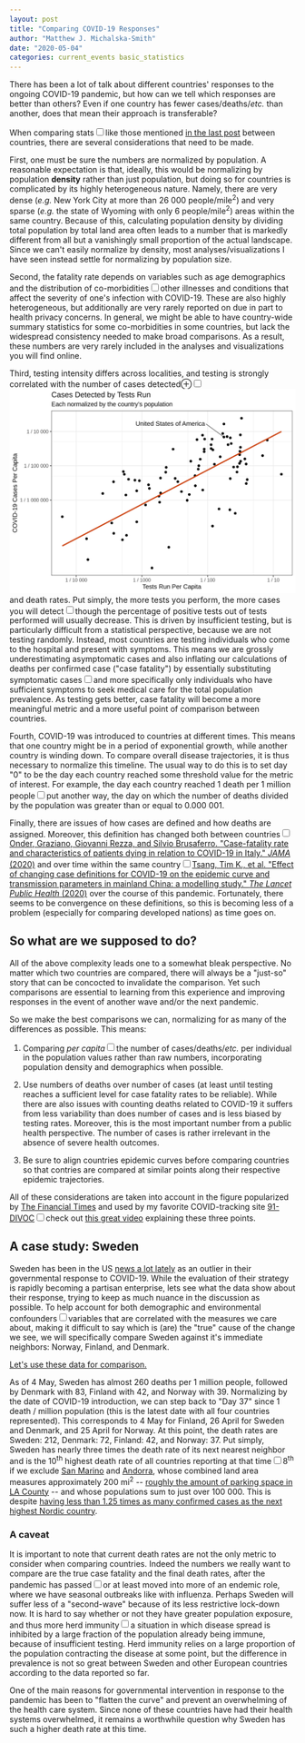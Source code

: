 ```yaml
---
layout: post
title: "Comparing COVID-19 Responses"
author: "Matthew J. Michalska-Smith"
date: "2020-05-04"
categories: current_events basic_statistics
---
```


There has been a lot of talk about different countries' responses to the ongoing COVID-19 pandemic,
but how can we tell which responses are better than others? Even if one country has fewer
cases/deaths/*etc.* than another, does that mean their approach is transferable?

<!--more-->

When comparing stats<sup><label for="lastpost" class="margin-toggle
sidenote-number"></label></sup><input type="checkbox" id="lastpost" class="margin-toggle"/><span
class="sidenote">like those mentioned [in the last post](Resources_for_Tracking_the_COVID-19_Epidemic)</span> between countries, there are several considerations that need to be made.

First, one must be sure the numbers are normalized by population. A reasonable expectation is that,
ideally, this would be normalizing by population **density** rather than just population, but doing
so for countries is complicated by its highly heterogeneous nature. Namely, there are very dense
(*e.g.* New York City at more than 26 000 people/mile<sup>2</sup>) and very sparse (*e.g.* the state
of Wyoming with only 6 people/mile<sup>2</sup>) areas within the same country. Because of this,
calculating population density by dividing total population by total land area often leads to a
number that is markedly different from all but a vanishingly small proportion of the actual
landscape. Since we can't easily normalize by density, most analyses/visualizations I have seen
instead settle for normalizing by population size.

Second, the fatality rate depends on variables such as age demographics and the distribution of
co-morbidities<sup><label for="comorb" class="margin-toggle sidenote-number"></label></sup><input
type="checkbox" id="comorb" class="margin-toggle"/><span class="sidenote">other illnesses and
conditions that affect the severity of one's infection with COVID-19</span>. These are also highly
heterogeneous, but additionally are very rarely reported on due in part to health privacy concerns.
In general, we might be able to have country-wide summary statistics for some co-morbidities in some
countries, but lack the widespread consistency needed to make broad comparisons. As a result, these
numbers are very rarely included in the analyses and visualizations you will find online.

Third, testing intensity differs across localities, and testing is strongly correlated with the
number of cases detected<label for="testfig" class="margin-toggle">&#8853;</label><input
type="checkbox" class="margin-toggle" id="testfig"/><span class="marginnote"><a
href="/Images/blog_figures/cases_by_tests.png"><img src="/Images/blog_figures/cases_by_tests.png" alt="A plot relating testing
to number of cases"/></a></span> and death rates. Put simply, the more tests you perform, the more
cases you will detect<sup><label for="testing" class="margin-toggle
sidenote-number"></label></sup><input type="checkbox" id="testing" class="margin-toggle"/><span
class="sidenote">though the percentage of positive tests out of tests performed will usually
decrease</span>. This is driven by insufficient testing, but is particularly difficult from a
statistical perspective, because we are not testing randomly. Instead, most countries are testing
individuals who come to the hospital and present with symptoms. This means we are grossly
underestimating asymptomatic cases and also inflating our calculations of deaths per confirmed case
("case fatality") by essentially substituting symptomatic cases<sup><label for="testissue"
class="margin-toggle sidenote-number"></label></sup><input type="checkbox" id="testissue"
class="margin-toggle"/><span class="sidenote">and more specifically only individuals who have
sufficient symptoms to seek medical care</span> for the total population prevalence. As testing gets
better, case fatality will become a more meaningful metric and a more useful point of comparison
between countries.

Fourth, COVID-19 was introduced to countries at different times. This means that one country might
be in a period of exponential growth, while another country is winding down. To compare overall
disease trajectories, it is thus necessary to normalize this timeline. The usual way to do this is
to set day "0" to be the day each country reached some threshold value for the metric of interest.
For example, the day each country reached 1 death per 1 million people<sup><label for="threshold"
class="margin-toggle sidenote-number"></label></sup><input type="checkbox" id="threshold"
class="margin-toggle"/><span class="sidenote">put another way, the day on which the number of deaths
divided by the population was greater than or equal to 0.000 001</span>.

Finally, there are issues of how cases are defined and how deaths are assigned. Moreover, this
definition has changed both between countries<sup><label for="casedef1" class="margin-toggle
sidenote-number"></label></sup><input type="checkbox" id="casedef1" class="margin-toggle"/><span
class="sidenote">[Onder, Graziano, Giovanni Rezza, and Silvio Brusaferro. "Case-fatality rate and
characteristics of patients dying in relation to COVID-19 in Italy." *JAMA*
(2020)](https://jamanetwork.com/journals/jama/fullarticle/2763667)</span>  and over time within the
same country<sup><label for="casedef2" class="margin-toggle sidenote-number"></label></sup><input
type="checkbox" id="casedef2" class="margin-toggle"/><span class="sidenote">[Tsang, Tim K., et al.
"Effect of changing case definitions for COVID-19 on the epidemic curve and transmission parameters
in mainland China: a modelling study." *The Lancet Public Health*
(2020)](https://www.sciencedirect.com/science/article/pii/S246826672030089X)</span> over the course
of this pandemic. Fortunately, there seems to be convergence on these definitions, so this is
becoming less of a problem (especially for comparing developed nations) as time goes on.

## So what are we supposed to do?

All of the above complexity leads one to a somewhat bleak perspective. No matter which two countries
are compared, there will always be a "just-so" story that can be concocted to invalidate the
comparison. Yet such comparisons are essential to learning from this experience and improving
responses in the event of another wave and/or the next pandemic.

So we make the best comparisons we can, normalizing for as many of the differences as possible. This
means:

1. Comparing *per capita*<sup><label for="percap" class="margin-toggle
sidenote-number"></label></sup><input type="checkbox" id="percap" class="margin-toggle"/><span
class="sidenote">the number of cases/deaths/*etc.* per individual in the population</span> values
rather than raw numbers, incorporating population density and demographics when possible.

2. Use numbers of deaths over number of cases (at least until testing reaches a sufficient level for
case fatality rates to be reliable). While there are also issues with counting deaths related to
COVID-19 it suffers from less variability than does number of cases and is less biased by testing
rates. Moreover, this is the most important number from a public health perspective. The number of
cases is rather irrelevant in the absence of severe health outcomes.

3. Be sure to align countries epidemic curves before comparing countries so that contries are compared at similar points along their respective epidemic trajectories.

All of these considerations are taken into account in the figure popularized by [The Financial Times](https://www.ft.com/coronavirus-latest) and used by my favorite COVID-tracking site
[91-DIVOC](http://91-divoc.com/pages/covid-visualization/)<sup><label for="voxvid"
class="margin-toggle sidenote-number"></label></sup><input type="checkbox" id="voxvid"
class="margin-toggle"/><span class="sidenote">check out [this great video](https://www.youtube.com/watch?v=O-3Mlj3MQ_Q) explaining these three points</span>.

## A case study: Sweden

Sweden has been in the US [news a lot
lately](https://news.google.com/search?q=sweden%20COVID-19&hl=en-US&gl=US&ceid=US%3Aen) as an
outlier in their governmental response to COVID-19. While the evaluation of their strategy is
rapidly becoming a partisan enterprise, lets see what the data show about their response, trying to
keep as much nuance in the discussion as possible. To help account for both demographic and
environmental confounders<sup><label for="confound" class="margin-toggle
sidenote-number"></label></sup><input type="checkbox" id="confound" class="margin-toggle"/><span
class="sidenote">variables that are correlated with the measures we care about, making it difficult
to say which is (are) the "true" cause of the change we see</span>, we will specifically compare
Sweden against it's immediate neighbors: Norway, Finland, and Denmark.

[Let's use these data for comparison.](https://91-divoc.com/pages/covid-visualization/?chart=countries-normalized&highlight=Sweden&show=highlight-only&trendline=default&y=fixed&scale=log&data=deaths&extra=Norway,Finland,Denmark#countries-normalized)

As of 4 May, Sweden has almost 260 deaths per 1 million people, followed by Denmark with 83, Finland with 42, and Norway with 39. Normalizing by the date of COVID-19 introduction, we can step back to "Day 37" since 1 death / million population (this is the latest date with all four countries represented). This corresponds to 4 May for Finland, 26 April for Sweden and Denmark, and 25 April for Norway. At this point, the death rates are Sweden: 212, Denmark: 72, Finland: 42, and Norway: 37. Put simply, Sweden has nearly three times the death rate of its next nearest neighbor and is the 10<sup>th</sup> highest death rate of all countries reporting at that time<sup><label for="microstates"
class="margin-toggle sidenote-number"></label></sup><input type="checkbox" id="microstates"
class="margin-toggle"/><span class="sidenote">8<sup>th</sup> if we exclude [San Marino](https://en.wikipedia.org/wiki/San_Marino) and [Andorra](https://en.wikipedia.org/wiki/Andorra), whose combined land area measures approximately 200 mi<sup>2</sup> -- [roughly the amount of parking space in LA County](http://www.betterinstitutions.com/blog/2016/1/2/map-a-parking-lot-with-all-of-la-countys-186-million-parking-spaces) -- and whose populations sum to just over 100 000</span>. This is despite [having less than 1.25 times as many confirmed cases as the next highest Nordic country](https://91-divoc.com/pages/covid-visualization/?chart=countries-normalized&highlight=Sweden&show=highlight-only&trendline=default&y=fixed&scale=log&data=cases&extra=Norway,Finland,Denmark#countries-normalized).

### A caveat

It is important to note that current death rates are not the only metric to consider when comparing
countries. Indeed the numbers we really want to compare are the true case fatality and the final
death rates, after the pandemic has passed<sup><label for="endemic" class="margin-toggle
sidenote-number"></label></sup><input type="checkbox" id="endemic" class="margin-toggle"/><span
class="sidenote">or at least moved into more of an endemic role, where we have seasonal outbreaks
like with influenza</span>. Perhaps Sweden will suffer less of a "second-wave" because of its less
restrictive lock-down now. It is hard to say whether or not they have greater population exposure,
and thus more herd immunity<sup><label for="herdimmune" class="margin-toggle
sidenote-number"></label></sup><input type="checkbox" id="herdimmune" class="margin-toggle"/><span
class="sidenote">a situation in which disease spread is inhibited by a large fraction of the
population already being immune</span>, because of insufficient testing. Herd immunity relies on a
large proportion of the population contracting the disease at some point, but the difference in
prevalence is not so great between Sweden and other European countries according to the data
reported so far.

One of the main reasons for governmental intervention in response to the pandemic has been to
"flatten the curve" and prevent an overwhelming of the health care system. Since none of these
countries have had their health systems overwhelmed, it remains a worthwhile
question why Sweden has such a higher death rate at this time.

<!--

link: [text](url "label [optional]"

footnote: <sup><label for="One" class="margin-toggle
sidenote-number"></label></sup><input type="checkbox" id="One"
class="margin-toggle" /><span class="sidenote">footnote text</span>

-->
